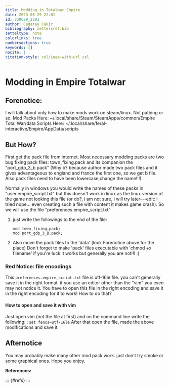 ```yaml
---
title: Modding in Totalwar Empire
date: 2023-06-29 22:01
id: 230629_2201
author: Cagatay Cakir
bibliography: zettelsref.bib
zetteltype: note
colorlinks: true
numbersections: true
keywords: []
nocite: |
citation-style: csl/ieee-with-url.csl
---
```


<!---tags:empire:game:totalwar:--->

# Modding in Empire Totalwar 

## Forenotice: 
I will talk about only how to make mods work on steam/linux. Not pathing or so.
Mod Packs Here: ~/.local/share/Steam/SteamApps/common/Empire Total War/data
Scripts Here: ~/.local/share/feral-interactive/Empire/AppData/scripts

## But How?

First get the pack file from internet. Most necessary modding packs are two bug
fixing pack files: town_fixing.pack and its companion the "port_gdp_3_b.pack"
(Why b? because author made two pack files and it gives advantageous to england
and france the first one, so we get b file. Also pack files need to have been
lowercase,change the name!!!)

Normally in windows you would write the names of these packs in
"user.empire_script.txt" but this doesn't work in linux as the linux version of
the game not looking this file (or do?, i am not sure, i will try later---edit:
i tried nope... even creating such a file with content it makes game crash). So
we will use the file "preferences.empire_script.txt"

1. just write the followings to the end of the file:
    ```
    mod town_fixing.pack;
    mod port_gdp_3_B.pack;
    ```
2. Also move the pack files to the 'data' (look Forenotice above for the place)
Don't forget to make 'pack' files executable with 'chmod +x filename'
if you're luck it works but generally you are not!!! :)

### Red Notice: file encodings

This `preferences.empire_script.txt` file is utf-16le file. you can't generally
save it in the right format. if you use an editor other than the "vim" you even
may not notice it. You have to open this file in the right encoding and save it
in the right encoding for it to work! How to do that?

#### How to open and save it with vim

Just open vim (not the file at first) and on the command line write the
following: `:set fencs=utf-16le` After that open the file, made the above
modifications and save it.

## Afternotice
You may probably make many other mod pack work. just don't try smoke or some
graphical ones. Hope you enjoy.

**References:**

::: {#refs}
:::
